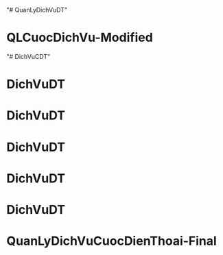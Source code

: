 "# QuanLyDichVuDT" 
# QLCuocDichVu-Modified
"# DichVuCDT" 
# DichVuDT
# DichVuDT
# DichVuDT
# DichVuDT
# DichVuDT
# QuanLyDichVuCuocDienThoai-Final
